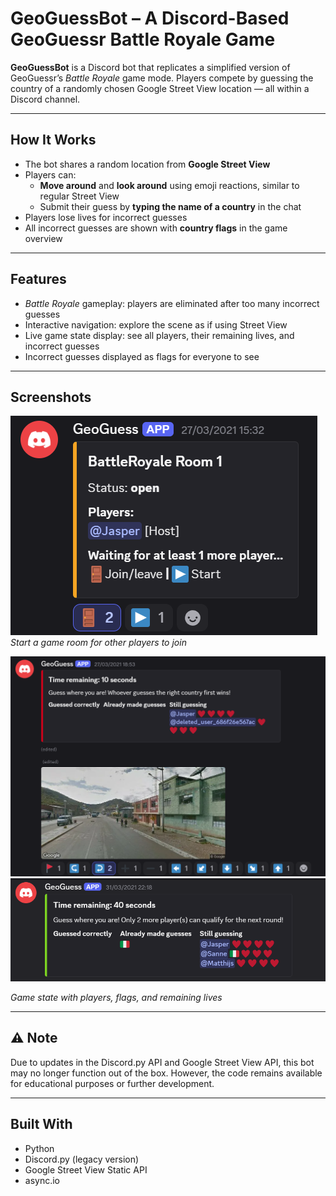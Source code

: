 # GeoGuessBot – A Discord-Based GeoGuessr Battle Royale Game

**GeoGuessBot** is a Discord bot that replicates a simplified version of GeoGuessr’s *Battle Royale* game mode. Players compete by guessing the country of a randomly chosen Google Street View location — all within a Discord channel.

---

## How It Works

- The bot shares a random location from **Google Street View**
- Players can:
  - **Move around** and **look around** using emoji reactions, similar to regular Street View
  - Submit their guess by **typing the name of a country** in the chat
- Players lose lives for incorrect guesses
- All incorrect guesses are shown with **country flags** in the game overview

---

## Features

- *Battle Royale* gameplay: players are eliminated after too many incorrect guesses  
- Interactive navigation: explore the scene as if using Street View  
- Live game state display: see all players, their remaining lives, and incorrect guesses  
- Incorrect guesses displayed as flags for everyone to see

---

## Screenshots

![Starting a room](./screenshot_rooms_start)  
*Start a game room for other players to join*

![In-game UI](./screenshot_game_view)
![In-game UI](./screenshot_game_overview)

*Game state with players, flags, and remaining lives*

---

## ⚠️ Note

Due to updates in the Discord.py API and Google Street View API, this bot may no longer function out of the box. However, the code remains available for educational purposes or further development.

---

## Built With

- Python  
- Discord.py (legacy version)  
- Google Street View Static API   
- async.io

